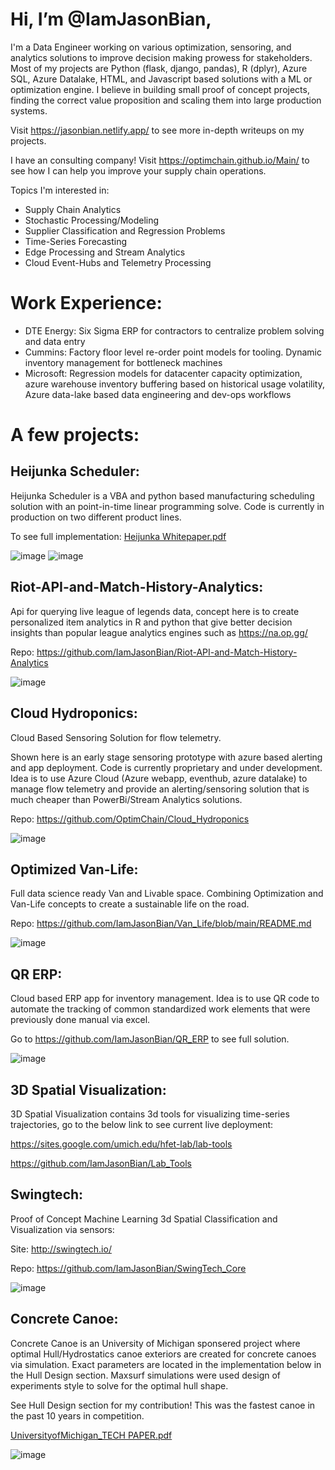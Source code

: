 

<!---
IamJasonBian/IamJasonBian is a ✨ special ✨ repository because its `README.md` (this file) appears on your GitHub profile.
You can click the Preview link to take a look at your changes.
--->
# Hi, I’m @IamJasonBian, 

I'm a Data Engineer working on various optimization, sensoring, and analytics solutions to improve decision making prowess for stakeholders. Most of my projects are Python (flask, django, pandas), R (dplyr), Azure SQL, Azure Datalake, HTML, and Javascript based solutions with a ML or optimization engine. I believe in building small proof of concept projects, finding the correct value proposition and scaling them into large production systems.

Visit https://jasonbian.netlify.app/ to see more in-depth writeups on my projects.

I have an consulting company! Visit https://optimchain.github.io/Main/ to see how I can help you improve your supply chain operations.


Topics I'm interested in: 
  * Supply Chain Analytics
  * Stochastic Processing/Modeling 
  * Supplier Classification and Regression Problems 
  * Time-Series Forecasting
  * Edge Processing and Stream Analytics
  * Cloud Event-Hubs and Telemetry Processing

# Work Experience:
  
* DTE Energy: Six Sigma ERP for contractors to centralize problem solving and data entry
* Cummins: Factory floor level re-order point models for tooling. Dynamic inventory management for bottleneck machines
* Microsoft: Regression models for datacenter capacity optimization, azure warehouse inventory buffering based on historical usage volatility, Azure data-lake based data engineering and dev-ops workflows
  
 # A few projects:
  
  ## Heijunka Scheduler: 
  Heijunka Scheduler is a VBA and python based manufacturing scheduling solution with an point-in-time linear programming solve. Code is currently in production on two different product lines. 
  
  To see full implementation: [Heijunka Whitepaper.pdf](https://github.com/IamJasonBian/IamJasonBian/files/6504722/Heijunka.Whitepaper.pdf)

  ![image](https://user-images.githubusercontent.com/16582383/118032317-6337f580-b31c-11eb-88eb-cdbe0ab4fa45.png)
  ![image](https://user-images.githubusercontent.com/16582383/118032361-721ea800-b31c-11eb-8cb3-695b428a3486.png)


  ## Riot-API-and-Match-History-Analytics: 
  Api for querying live league of legends data, concept here is to create personalized item analytics in R and python that give better decision insights than popular league analytics engines such as https://na.op.gg/
  
  Repo: <https://github.com/IamJasonBian/Riot-API-and-Match-History-Analytics>
  
  ![image](https://user-images.githubusercontent.com/16582383/118032998-23254280-b31d-11eb-86bd-91ab7e18fee9.png)
  
  ## Cloud Hydroponics: 
  Cloud Based Sensoring Solution for flow telemetry. 
  
  Shown here is an early stage sensoring prototype with azure based alerting and app deployment. Code is currently proprietary and under development. Idea is to use Azure Cloud (Azure webapp, eventhub, azure datalake) to manage flow telemetry and provide an alerting/sensoring solution that is much cheaper than PowerBi/Stream Analytics solutions.
  
  Repo: https://github.com/OptimChain/Cloud_Hydroponics
  
  ![image](https://user-images.githubusercontent.com/16582383/129123628-ced253ca-074e-4a50-91a8-46f58afd4d10.png)

  ## Optimized Van-Life: 
  Full data science ready Van and Livable space. Combining Optimization and Van-Life concepts to create a sustainable life on the road.
  
   Repo: https://github.com/IamJasonBian/Van_Life/blob/main/README.md
  
  ![image](https://user-images.githubusercontent.com/16582383/129677295-e4b62cd4-c4c8-4ceb-a93f-bccb5751b0a4.png)

  ## QR ERP: 
  Cloud based ERP app for inventory management. Idea is to use QR code to automate the tracking of common standardized work elements that were previously done manual via excel.
  
  Go to <https://github.com/IamJasonBian/QR_ERP> to see full solution.
  
  ![image](https://user-images.githubusercontent.com/16582383/129677812-64b42ec3-1c67-4915-8fde-66d0eb38676e.png)

  ## 3D Spatial Visualization: 
  3D Spatial Visualization contains 3d tools for visualizing time-series trajectories, go to the below link to see current live deployment:
  
  https://sites.google.com/umich.edu/hfet-lab/lab-tools
  
  https://github.com/IamJasonBian/Lab_Tools
  
  ## Swingtech: 
  Proof of Concept Machine Learning 3d Spatial Classification and Visualization via sensors:
  
  Site: <http://swingtech.io/>
  
  Repo: https://github.com/IamJasonBian/SwingTech_Core
  
  ![image](https://user-images.githubusercontent.com/16582383/118032809-ed805980-b31c-11eb-965e-4729abbd7419.png)
  
  ## Concrete Canoe: 
  Concrete Canoe is an University of Michigan sponsered project where optimal Hull/Hydrostatics canoe exteriors are created for concrete canoes via simulation. Exact parameters are located in the implementation below in the Hull Design section. Maxsurf simulations were used design of experiments style to solve for the optimal hull shape. 
  
  See Hull Design section for my contribution! This was the fastest canoe in the past 10 years in competition. 
  
  [UniversityofMichigan_TECH PAPER.pdf](https://github.com/IamJasonBian/IamJasonBian/files/6504718/UniversityofMichigan_TECH.PAPER.pdf) 
  
  ![image](https://user-images.githubusercontent.com/16582383/129677421-8b73d88f-a253-4261-8a00-b029a20e236f.png)


   
